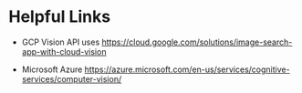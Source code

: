 # Helpful Links

- GCP Vision API uses https://cloud.google.com/solutions/image-search-app-with-cloud-vision 

- Microsoft Azure https://azure.microsoft.com/en-us/services/cognitive-services/computer-vision/
